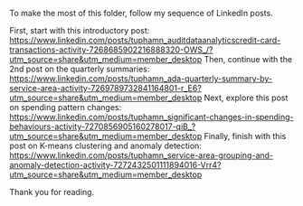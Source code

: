 To make the most of this folder, follow my sequence of LinkedIn posts.

First, start with this introductory post: https://www.linkedin.com/posts/tuphamn_auditdataanalyticscredit-card-transactions-activity-7268685902216888320-OWS_/?utm_source=share&utm_medium=member_desktop
Then, continue with the 2nd post on the quarterly summaries: https://www.linkedin.com/posts/tuphamn_ada-quarterly-summary-by-service-area-activity-7269789732841164801-r_E6?utm_source=share&utm_medium=member_desktop
Next, explore this post on spending pattern changes: https://www.linkedin.com/posts/tuphamn_significant-changes-in-spending-behaviours-activity-7270856905160278017-qiB_?utm_source=share&utm_medium=member_desktop
Finally, finish with this post on K-means clustering and anomaly detection: https://www.linkedin.com/posts/tuphamn_service-area-grouping-and-anomaly-detection-activity-7272432501111894016-Vrr4?utm_source=share&utm_medium=member_desktop

Thank you for reading.
